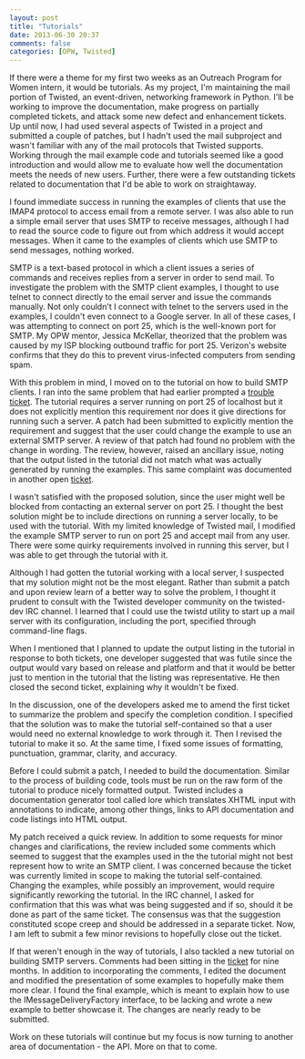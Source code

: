 ```yaml
---
layout: post
title: "Tutorials"
date: 2013-06-30 20:37
comments: false
categories: [OPW, Twisted]
---
```


If there were a theme for my first two weeks as an Outreach Program for Women
intern, it would be tutorials. As my project, I'm maintaining the mail portion
of Twisted, an event-driven, networking framework in Python. I'll be working to
improve the documentation, make progress on partially completed tickets, and
attack some new defect and enhancement tickets. Up until now, I had used several
aspects of Twisted in a project and submitted a couple of patches, but I hadn't
used the mail subproject and wasn't familiar with any of the mail protocols
that Twisted supports. Working through the mail example code and tutorials
seemed like a good introduction and would allow me to evaluate how well the
documentation meets the needs of new users. Further, there were a few
outstanding tickets related to documentation that I'd be able to work on
straightaway.

I found immediate success in running the examples of clients that use the
IMAP4 protocol to access email from a remote server. I was also able to run a
simple email server that uses SMTP to receive messages, although I had to read
the source code to figure out from which address it would accept messages. When
it came to the examples of clients which use SMTP to send messages, nothing
worked.

SMTP is a text-based protocol in which a client issues a series of commands and
receives replies from a server in order to send mail. To investigate the
problem with the SMTP client examples, I thought to use telnet to connect
directly to the email server and issue the commands manually. Not only couldn't
I connect with telnet to the servers used in the examples, I couldn't even
connect to a Google server. In all of these cases, I was attempting to connect
on port 25, which is the well-known port for SMTP. My OPW mentor, Jessica
McKellar, theorized that the problem was caused by my ISP blocking outbound
traffic for port 25. Verizon's website confirms that they do this to prevent
virus-infected computers from sending spam.

With this problem in mind, I moved on to the tutorial on how to build SMTP
clients. I ran into the same problem that had earlier prompted a 
[trouble ticket](http://twistedmatrix.com/trac/ticket/5685). The
tutorial requires a server running on port 25 of localhost but it does not
explicitly mention this requirement nor does it give directions for running
such a server. A patch had been submitted to explicitly mention the requirement
and suggest that the user could change the example to use an external SMTP
server. A review of that patch had found no problem with the change in wording.
The review, however, raised an ancillary issue, noting that the output listed
in the tutorial did not match what was actually generated by running the
examples. This same complaint was documented in another open 
[ticket](http://twistedmatrix.com/trac/ticket/6476).

I wasn't satisfied with the proposed solution, since the user might well be
blocked from contacting an external server on port 25. I thought the best
solution might be to include directions on running a server locally, to be used
with the tutorial. With my limited knowledge of Twisted mail, I modified the
example SMTP server to run on port 25 and accept mail from any user. There were
some quirky requirements involved in running this server, but I was able to get
through the tutorial with it.

Although I had gotten the tutorial working with a local server, I suspected
that my solution might not be the most elegant. Rather than submit a patch and
upon review learn of a better way to solve the problem, I thought it prudent to
consult with the Twisted developer community on the twisted-dev IRC channel. I
learned that I could use the twistd utility to start up a mail server with its
configuration, including the port, specified through command-line flags.

When I mentioned that I planned to update the output listing in the tutorial in
response to both tickets, one developer suggested that was futile since the
output would vary based on release and platform and that it would be better
just to mention in the tutorial that the listing was representative. He then
closed the second ticket, explaining why it wouldn't be fixed.

In the discussion, one of the developers asked me to amend the first ticket to
summarize the problem and specify the completion condition. I specified that
the solution was to make the tutorial self-contained so that a user would need
no external knowledge to work through it. Then I revised the tutorial to make
it so. At the same time, I fixed some issues of formatting, punctuation,
grammar, clarity, and accuracy.

Before I could submit a patch, I needed to build the documentation. Similar to
the process of building code, tools must be run on the raw form of the tutorial
to produce nicely formatted output. Twisted includes a documentation generator
tool called lore which translates XHTML input with annotations to indicate,
among other things, links to API documentation and code listings into HTML
output.

My patch received a quick review. In addition to some requests for minor
changes and clarifications, the review included some comments which seemed to
suggest that the examples used in the the tutorial might not best represent how
to write an SMTP client. I was concerned because the ticket was currently
limited in scope to making the tutorial self-contained. Changing the examples,
while possibly an improvement, would require significantly reworking the
tutorial. In the IRC channel, I asked for confirmation that this was what was
being suggested and if so, should it be done as part of the same ticket. The
consensus was that the suggestion constituted scope creep and should be
addressed in a separate ticket. Now, I am left to submit a few minor revisions
to hopefully close out the ticket.

If that weren't enough in the way of tutorials, I also tackled a new tutorial
on building SMTP servers. Comments had been sitting in the 
[ticket](http://twistedmatrix.com/trac/ticket/3324) for nine
months. In addition to incorporating the comments, I edited the document and
modified the presentation of some examples to hopefully make them more clear. I
found the final example, which is meant to explain how to use the
IMessageDeliveryFactory interface, to be lacking and wrote a new example to
better showcase it. The changes are nearly ready to be submitted.

Work on these tutorials will continue but my focus is now turning to another
area of documentation - the API. More on that to come.

